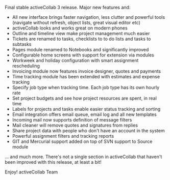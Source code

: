 Final stable activeCollab 3 release. Major new features and:

* All new interface brings faster navigation, less clutter and powerful tools (navigate without refresh, object lists, great visual editor etc)
* activeCollab looks and works great on modern phones
* Outline and timeline view make project management much easier
* Tickets are renamed to tasks, checklists to to do lists and tasks to subtasks
* Pages module renamed to Notebooks and significantly improved
* Configurable home screens with support for extension via modules
* Workweek and holiday configuration with smart assignment rescheduling
* Invoicing module now features invoice designer, quotes and payments
* Time tracking module has been extended with estimates and expense tracking
* Specify job type when tracking time. Each job type has its own hourly rate
* Set project budgets and see how project resources are spent, in real time
* Labels for projects and tasks enable easier status tracking and sorting
* Email integration offers email queue, email log and all new templates
* Incoming mail now supports definition of message filters
* Mail cleaner will remove quotes and signatures from replies
* Share project data with people who don't have an account in the system
* Powerful assignment filters and tracking reports
* GIT and Mercurial support added on top of SVN support to Source module

... and much more. There's not a single section in activeCollab that haven't been improved with this release, at least a bit!

Enjoy! 
activeCollab Team